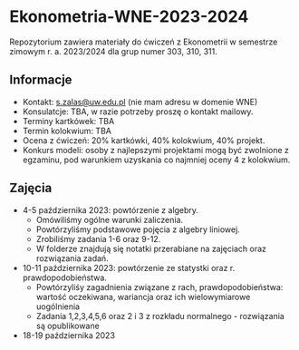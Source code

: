 # Ekonometria-WNE-2023-2024
Repozytorium zawiera materiały do ćwiczeń z Ekonometrii w semestrze zimowym r. a. 2023/2024 dla grup numer 303, 310, 311.

## Informacje
- Kontakt: s.zalas@uw.edu.pl (nie mam adresu w domenie WNE)
- Konsulatcje: TBA, w razie potrzeby proszę o kontakt mailowy.
- Terminy kartkówek: TBA
- Termin kolokwium: TBA
- Ocena z ćwiczeń: 20% kartkówki, 40% kolokwium, 40% projekt.
- Konkurs modeli: osoby z najlepszymi projektami mogą być zwolnione z egzaminu, pod warunkiem uzyskania co najmniej oceny 4 z kolokwium.

## Zajęcia
- 4-5 października 2023: powtórzenie z algebry.
  - Omówiliśmy ogólne warunki zaliczenia.
  - Powtórzyliśmy podstawowe pojęcia z algebry liniowej.
  - Zrobiliśmy zadania 1-6 oraz 9-12.
  - W folderze znajdują się notatki przerabiane na zajęciach oraz rozwiązania zadań.
- 10-11 października 2023: powtórzenie ze statystki oraz r. prawdopodobieństwa.
  - Powtórzyliśy zagadnienia związane z rach, prawdopodobieństwa: wartość oczekiwana, wariancja  oraz ich wielowymiarowe uogólnienia
  - Zadania 1,2,3,4,5,6 oraz 2 i 3 z rozkładu normalnego - rozwiązania są opublikowane
- 18-19 października 2023 
